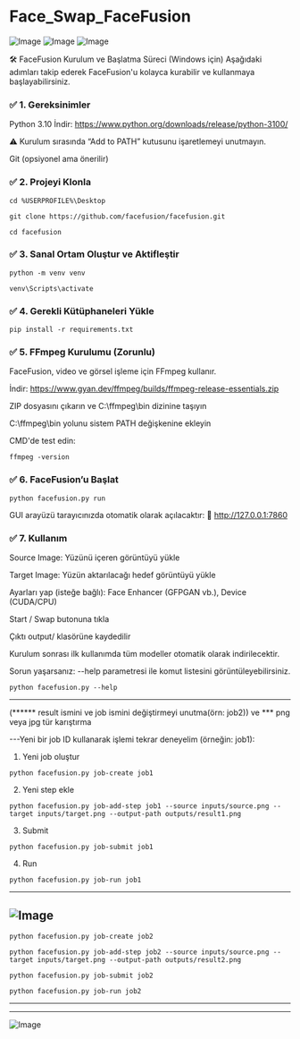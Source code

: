 # Face_Swap_FaceFusion

![Image](https://github.com/user-attachments/assets/c6b4cb0b-2d74-4925-9094-3e1aa30942ea)
![Image](https://github.com/user-attachments/assets/8412933e-f146-4513-a60b-f217875864ca)
![Image](https://github.com/user-attachments/assets/224ed787-fb24-4cc3-9576-334ac72f567d)


🛠️ FaceFusion Kurulum ve Başlatma Süreci (Windows için)
Aşağıdaki adımları takip ederek FaceFusion'u kolayca kurabilir ve kullanmaya başlayabilirsiniz.

### ✅ 1. Gereksinimler
Python 3.10
İndir: https://www.python.org/downloads/release/python-3100/

⚠️ Kurulum sırasında “Add to PATH” kutusunu işaretlemeyi unutmayın.

Git (opsiyonel ama önerilir)

### ✅ 2. Projeyi Klonla
```
cd %USERPROFILE%\Desktop
```
```
git clone https://github.com/facefusion/facefusion.git
```
```
cd facefusion
```

### ✅ 3. Sanal Ortam Oluştur ve Aktifleştir
```
python -m venv venv
```
```
venv\Scripts\activate
```

### ✅ 4. Gerekli Kütüphaneleri Yükle
```
pip install -r requirements.txt
```

### ✅ 5. FFmpeg Kurulumu (Zorunlu)
FaceFusion, video ve görsel işleme için FFmpeg kullanır.

İndir: https://www.gyan.dev/ffmpeg/builds/ffmpeg-release-essentials.zip

ZIP dosyasını çıkarın ve C:\ffmpeg\bin dizinine taşıyın

C:\ffmpeg\bin yolunu sistem PATH değişkenine ekleyin

CMD'de test edin:

```
ffmpeg -version
```

### ✅ 6. FaceFusion’u Başlat
```
python facefusion.py run
```
GUI arayüzü tarayıcınızda otomatik olarak açılacaktır:
🔗 http://127.0.0.1:7860

### ✅ 7. Kullanım
Source Image: Yüzünü içeren görüntüyü yükle

Target Image: Yüzün aktarılacağı hedef görüntüyü yükle

Ayarları yap (isteğe bağlı): Face Enhancer (GFPGAN vb.), Device (CUDA/CPU)

Start / Swap butonuna tıkla

Çıktı output/ klasörüne kaydedilir

Kurulum sonrası ilk kullanımda tüm modeller otomatik olarak indirilecektir.

Sorun yaşarsanız: --help parametresi ile komut listesini görüntüleyebilirsiniz.

```
python facefusion.py --help
```
---------------------------------------------------------------------------------------------------------------------

(****** result ismini ve job ismini değiştirmeyi unutma(örn: job2)) ve *** png veya jpg tür karıştırma


---Yeni bir job ID kullanarak işlemi tekrar deneyelim (örneğin: job1):

1. Yeni job oluştur
```
python facefusion.py job-create job1
```

2. Yeni step ekle
```
python facefusion.py job-add-step job1 --source inputs/source.png --target inputs/target.png --output-path outputs/result1.png  
```
3. Submit
```
python facefusion.py job-submit job1
```
4. Run
```
python facefusion.py job-run job1
```
------------------------------------------------------------------------------
![Image](https://github.com/user-attachments/assets/99cf3da7-3e92-45ee-b87d-17f59441d703)
------------------------------------------------------------------------------
```
python facefusion.py job-create job2
```
```
python facefusion.py job-add-step job2 --source inputs/source.png --target inputs/target.png --output-path outputs/result2.png
```
```
python facefusion.py job-submit job2
```
```
python facefusion.py job-run job2
```
----------------------------------------------------------------------------------------------------------------------
-------------------------------------------------------------------------------------------------------------------
![Image](https://github.com/user-attachments/assets/12aa45ee-a053-4145-b4cf-05f4b88a8888)

